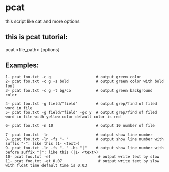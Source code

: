 # pcat
this script like cat and more options

## this is pcat tutorial:

pcat <file_path> [options]

## Examples:
    1- pcat foo.txt -c g                    # output green color
    2- pcat foo.txt -c g -s bold            # output green color with bold font
    3- pcat foo.txt -c g -t bg/co           # output green background color

    4- pcat foo.txt -g field/"field"        # output grep/find of filed word in file
    5- pcat foo.txt -g field/"field" -gc y  # output grep/find of filed word in file with yellow color default color is red
    
    6- pcat foo.txt -n 10                   # output 10 number of file
    
    7- pcat foo.txt -ln                     # output show line number
    8- pcat foo.txt -ln -fs "- "            # output show line number with suffix "-": like this (1- <text>)
    9- pcat foo.txt -ln -fs "- " -bs "│"    # output show line number with before suffix "│": like this (|1- <text>)
    10- pcat foo.txt -ef                     # output write text by slow
    11- pcat foo.txt -et 0.07                # output write text by slow with float time default time is 0.03

